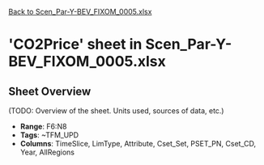 [Back to Scen_Par-Y-BEV_FIXOM_0005.xlsx](README.md)

# 'CO2Price' sheet in Scen_Par-Y-BEV_FIXOM_0005.xlsx

## Sheet Overview

(TODO: Overview of the sheet. Units used, sources of data, etc.)

- **Range**: F6:N8
- **Tags**: ~TFM_UPD
- **Columns**: TimeSlice, LimType, Attribute, Cset_Set, PSET_PN, Cset_CD, Year, AllRegions

